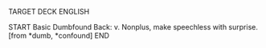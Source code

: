 TARGET DECK
ENGLISH

START
Basic
Dumbfound
Back: v. Nonplus, make speechless with surprise. [from *dumb, *confound]
END

